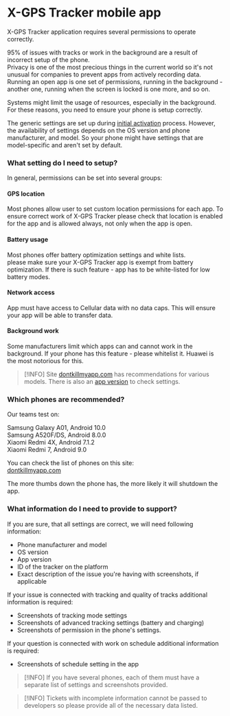 # X-GPS Tracker mobile app

X-GPS Tracker application requires several permissions to operate correctly.

95% of issues with tracks or work in the background are a result of incorrect setup of the phone.  
Privacy is one of the most precious things in the current world so it's not unusual for companies to prevent apps from actively recording data.  
Running an open app is one set of permissions, running in the background - another one, running when the screen is locked is one more, and so on.

Systems might limit the usage of resources, especially in the background. For these reasons, you need to ensure your phone is setup correctly.

The generic settings are set up during [initial activation](https://www.navixy.com/docs/user/mobile-view/x-gps-tracker/first-start/) process. However, the availability of settings depends on the OS version and phone manufacturer, and model. So your phone might have settings that are model-specific and aren't set by default.

### What setting do I need to setup?

In general, permissions can be set into several groups:

#### GPS location

Most phones allow user to set custom location permissions for each app. To ensure correct work of X-GPS Tracker please check that location is enabled for the app and is allowed always, not only when the app is open.

#### Battery usage

Most phones offer battery optimization settings and white lists.  
please make sure your X-GPS Tracker app is exempt from battery optimization. If there is such feature - app has to be white-listed for low battery modes.

#### Network access

App must have access to Cellular data with no data caps. This will ensure your app will be able to transfer data.

#### Background work

Some manufacturers limit which apps can and cannot work in the background. If your phone has this feature - please whitelist it. Huawei is the most notorious for this.

> [!INFO]
> Site [dontkillmyapp.com](https://dontkillmyapp.com/) has recommendations for various models. There is also an [app version](https://play.google.com/store/apps/details?id=com.urbandroid.dontkillmyapp) to check settings.

### Which phones are recommended?

Our teams test on:

Samsung Galaxy A01, Android 10.0  
Samsung A520F/DS, Android 8.0.0  
Xiaomi Redmi 4X, Android 7.1.2  
Xiaomi Redmi 7, Android 9.0

You can check the list of phones on this site:  
[dontkillmyapp.com](https://dontkillmyapp.com/)

The more thumbs down the phone has, the more likely it will shutdown the app.

### What information do I need to provide to support?

If you are sure, that all settings are correct, we will need following information:

- Phone manufacturer and model
- OS version
- App version
- ID of the tracker on the platform
- Exact description of the issue you're having with screenshots, if applicable

If your issue is connected with tracking and quality of tracks additional information is required:

- Screenshots of tracking mode settings
- Screenshots of advanced tracking settings (battery and charging)
- Screenshots of permission in the phone's settings.

If your question is connected with work on schedule additional information is required:

- Screenshots of schedule setting in the app

> [!INFO]
> If you have several phones, each of them must have a separate list of settings and screenshots provided.

> [!INFO]
> Tickets with incomplete information cannot be passed to developers so please provide all of the necessary data listed.